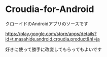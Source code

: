 # Croudia-for-Android
クローイドのAndroidアプリのソースです

https://play.google.com/store/apps/details?id=t.masahide.android.croudia.product&hl=ja

好きに使って勝手に改変してもらってもよいです
